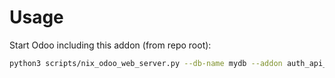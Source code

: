 # Usage

Start Odoo including this addon (from repo root):

```bash
python3 scripts/nix_odoo_web_server.py --db-name mydb --addon auth_api_key_server_env
```
